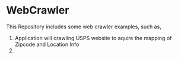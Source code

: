 WebCrawler
==========

This Repository includes some web crawler examples, such as,

1. Application will crawling USPS website to aquire the mapping of Zipcode and Location Info
2. 
